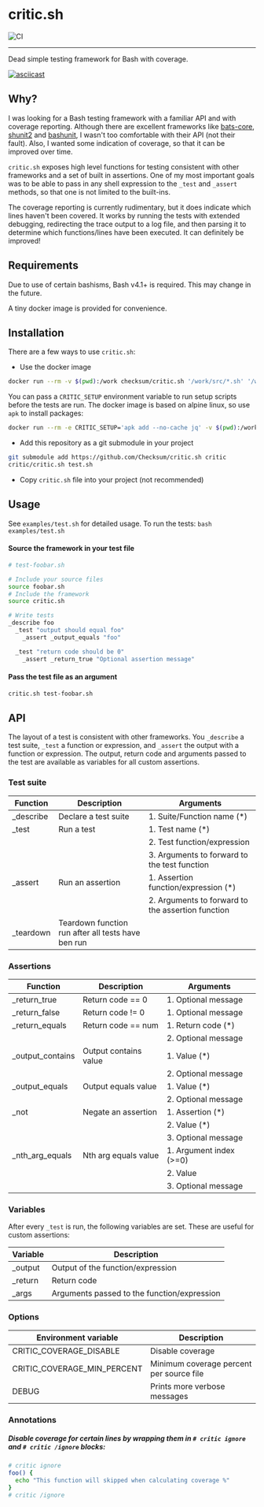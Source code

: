 # critic.sh

![CI](https://github.com/Checksum/critic.sh/workflows/CI/badge.svg?branch=master)

---

Dead simple testing framework for Bash with coverage.

[![asciicast](https://asciinema.org/a/301445.svg)](https://asciinema.org/a/301445)

## Why?

I was looking for a Bash testing framework with a familiar API and with coverage reporting. Although there are excellent frameworks like [bats-core](https://github.com/bats-core/bats-core), [shunit2](https://github.com/kward/shunit2) and [bashunit](https://github.com/djui/bashunit), I wasn't too comfortable with their API (not their fault). Also, I wanted some indication of coverage, so that it can be improved over time.

`critic.sh` exposes high level functions for testing consistent with other frameworks and a set of built in assertions. One of my most important goals was to be able to pass in any shell expression to the `_test` and `_assert` methods, so that one is not limited to the built-ins.

The coverage reporting is currently rudimentary, but it does indicate which lines haven't been covered. It works by running the tests with extended debugging, redirecting the trace output to a log file, and then parsing it to determine which functions/lines have been executed. It can definitely be improved!

## Requirements

Due to use of certain bashisms, Bash v4.1+ is required. This may change in the future.

A tiny docker image is provided for convenience.

## Installation

There are a few ways to use `critic.sh`:

- Use the docker image

```bash
docker run --rm -v $(pwd):/work checksum/critic.sh '/work/src/*.sh' '/work/lib/*.sh'
```

You can pass a `CRITIC_SETUP` environment variable to run setup scripts before the tests are run. The docker image is based on alpine linux, so use `apk` to install packages:

```bash
docker run --rm -e CRITIC_SETUP='apk add --no-cache jq' -v $(pwd):/work checksum/critic.sh '/work/src/*.sh' '/work/lib/*.sh'
```

- Add this repository as a git submodule in your project

```bash
git submodule add https://github.com/Checksum/critic.sh critic
critic/critic.sh test.sh
```

- Copy `critic.sh` file into your project (not recommended)

## Usage

See `examples/test.sh` for detailed usage. To run the tests: `bash examples/test.sh`

#### Source the framework in your test file

```bash
# test-foobar.sh

# Include your source files
source foobar.sh
# Include the framework
source critic.sh

# Write tests
_describe foo
  _test "output should equal foo"
    _assert _output_equals "foo"

  _test "return code should be 0"
    _assert _return_true "Optional assertion message"
```

#### Pass the test file as an argument

```bash
critic.sh test-foobar.sh
```

## API

The layout of a test is consistent with other frameworks. You `_describe` a test suite, `_test` a function or expression, and `_assert` the output with a function or expression. The output, return code and arguments passed to the test are available as variables for all custom assertions.

### Test suite

| Function   | Description                                        | Arguments                                         |
| ---------- | -------------------------------------------------- | ------------------------------------------------- |
| \_describe | Declare a test suite                               | 1. Suite/Function name (\*)                       |
| \_test     | Run a test                                         | 1. Test name (\*)                                 |
|            |                                                    | 2. Test function/expression                       |
|            |                                                    | 3. Arguments to forward to the test function      |
| \_assert   | Run an assertion                                   | 1. Assertion function/expression (\*)             |
|            |                                                    | 2. Arguments to forward to the assertion function |
| \_teardown | Teardown function run after all tests have ben run |

### Assertions

| Function          | Description           | Arguments               |
| ----------------- | --------------------- | ----------------------- |
| \_return_true     | Return code == 0      | 1. Optional message     |
| \_return_false    | Return code != 0      | 1. Optional message     |
| \_return_equals   | Return code == num    | 1. Return code (\*)     |
|                   |                       | 2. Optional message     |
| \_output_contains | Output contains value | 1. Value (\*)           |
|                   |                       | 2. Optional message     |
| \_output_equals   | Output equals value   | 1. Value (\*)           |
|                   |                       | 2. Optional message     |
| \_not             | Negate an assertion   | 1. Assertion (\*)       |
|                   |                       | 2. Value (\*)           |
|                   |                       | 3. Optional message     |
| \_nth_arg_equals  | Nth arg equals value  | 1. Argument index (>=0) |
|                   |                       | 2. Value                |
|                   |                       | 3. Optional message     |

### Variables

After every `_test` is run, the following variables are set. These are useful for custom assertions:

| Variable | Description                                 |
| -------- | ------------------------------------------- |
| \_output | Output of the function/expression           |
| \_return | Return code                                 |
| \_args   | Arguments passed to the function/expression |

### Options

| Environment variable        | Description                              |
| --------------------------- | ---------------------------------------- |
| CRITIC_COVERAGE_DISABLE     | Disable coverage                         |
| CRITIC_COVERAGE_MIN_PERCENT | Minimum coverage percent per source file |
| DEBUG                       | Prints more verbose messages             |

### Annotations

##### Disable coverage for certain lines by wrapping them in `# critic ignore` and `# critic /ignore` blocks:

```bash
# critic ignore
foo() {
  echo "This function will skipped when calculating coverage %"
}
# critic /ignore
```
